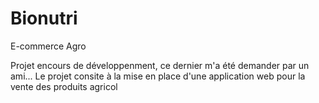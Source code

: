 # Bionutri
E-commerce Agro

Projet encours de développenment, ce dernier m'a été demander par un ami...
Le projet consite à la mise en place d'une application web pour la vente des produits agricol
